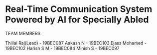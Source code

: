# Real-Time Communication System Powered by AI for Specially Abled

TEAM MEMBERS

Thillai Raj(Lead) - 19BEC087
Aakash N - 19BEC103
Ejass Mohamed - 19BEC102
Harish S M - 19BEC084
Minish S - 19BEC097
